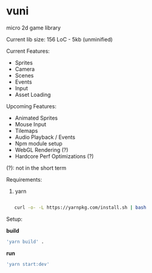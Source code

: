 # vuni
micro 2d game library

Current lib size: 156 LoC - 5kb (unminified)

Current Features:
  - Sprites
  - Camera
  - Scenes
  - Events
  - Input
  - Asset Loading

Upcoming Features:
  - Animated Sprites
  - Mouse Input
  - Tilemaps
  - Audio Playback / Events
  - Npm module setup 
  - WebGL Rendering (?)
  - Hardcore Perf Optimizations (?)
  
(?): not in the short term

Requirements:

1. yarn   
 ```bash

    curl -o- -L https://yarnpkg.com/install.sh | bash

  ```
Setup:

**build** 
```bash
'yarn build' .  
```
**run** 
```bash
'yarn start:dev'
```
